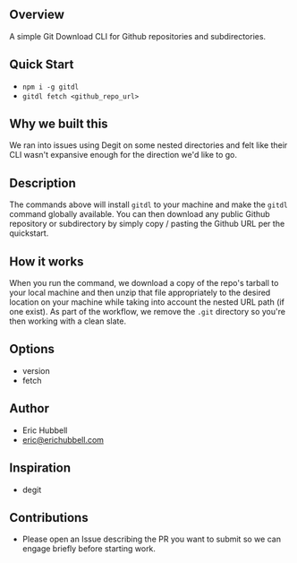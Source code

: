 ## Overview
A simple Git Download CLI for Github repositories and subdirectories.

## Quick Start
- `npm i -g gitdl`
- `gitdl fetch <github_repo_url>`


## Why we built this
We ran into issues using Degit on some nested directories and felt like their CLI wasn't expansive enough for the direction we'd like to go.


## Description
The commands above will install `gitdl` to your machine and make the `gitdl` command globally available.
You can then download any public Github repository or subdirectory by simply copy / pasting the Github URL per the quickstart.


## How it works
When you run the command, we download a copy of the repo's tarball to your local machine and then unzip that file appropriately to the desired location on your machine while taking into account the nested URL path (if one exist). As part of the workflow, we remove the `.git` directory so you're then working with a clean slate.


## Options
- version
- fetch


## Author
- Eric Hubbell
- eric@erichubbell.com


## Inspiration
- degit


## Contributions
- Please open an Issue describing the PR you want to submit so we can engage briefly before starting work.